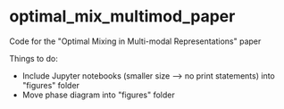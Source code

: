 # optimal_mix_multimod_paper
Code for the "Optimal Mixing in Multi-modal Representations" paper


Things to do:
- Include Jupyter notebooks (smaller size --> no print statements) into "figures" folder
- Move phase diagram into "figures" folder
